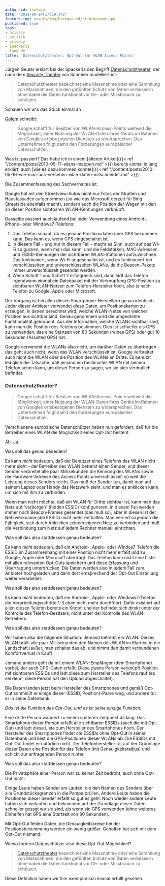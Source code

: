 ```yaml
---
author-id: isotopp
date: "2011-09-14T17:59:34Z"
feature-img: assets/img/background/rijksmuseum.jpg
published: true
tags:
- privacy
- politik
- privacy
- spackeria
- lang_de
title: 'Datenschutztheater: Opt-Out für WLAN Access Points'
---
```

Jürgen Geuter erklärt bei der Spackeria den Begriff
[Datenschutztheater](http://blog.spackeria.org/2011/09/12/datenschutztheater/),
der nach dem 
[Security Theater](https://secure.wikimedia.org/wikipedia/en/wiki/Security_theater)
von Schneier modelliert ist: 

> Datenschutztheater bezeichnet eine Massnahme oder eine Sammlung von
> Massnahmen, die den gefühlten Schutz von Daten verbessern ohne dabei die
> Daten funktional vor Ge- oder Missbrauch zu schützen.

Schauen wir uns das Stück einmal an

[Golem](http://www.golem.de/1109/86451.html) schreibt: 
> Google schafft für Besitzer von WLAN-Access-Points weltweit die
> Möglichkeit, einer Nutzung der WLAN-Daten ihres Geräts im Rahmen von
> Googles ortsbezogenen Diensten zu widersprechen. Das Unternehmen folgt
> damit den Forderungen europäischer Datenschützer.

Was ist passiert? Das habe ich in einem 
[älteren Artikel]({{< ref "/content/posts/2010-05-17-wlans-mappen.md" >}}) 
bereits einmal in lang erklärt, auch 
[wie es dazu kommen konnte]({{< ref "/content/posts/2010-05-16-wie-man-aus-versehen-wlan-daten-mitschneidet.md" >}}).

Die Zusammenfassung des Sachverhaltes ist:

Google hat mit den Streetview-Autos nicht nur Fotos der Straßen und
Hausfassaden aufgenommen (so wie das Microsoft derzeit für Bing Streetside
ebenfalls macht), sondern auch die Position der Wagen mit den an dieser
Position sichtbaren WLAN-Kennungen verknüpft.

Dasselbe passiert auch laufend bei jeder Verwendung eines Android-, iPhone-
oder Windows7-Telefons: 

1. Das Telefon schaut, ob es genaue Positionsdaten über GPS bekommen kann.
   Das kann es, wenn GPS eingeschaltet ist.
1. In diesem Fall - und nur in diesem Fall - macht es Sinn, auch
   auf das Wi-Fi zu gucken, wenn man das kann, und die Feldstärken,
   MAC-Adressen und ESSID-Kennungen der sichtbaren WLAN-Stationen
   aufzuzeichnen. Das funktioniert, wenn Wi-Fi angeschaltet ist, und es
   funktioniert bei verschlüsselten und unverschlüsselten WLANs, da die
   Beacon-Pakete immer unverschlüsselt gesendet werden. 
1. Wenn Schritt 1 und Schritt 2 erfolgreich sind, dann lädt das Telefon
   irgendwann einmal ein Datenpaket mit der Verknüpfung GPS-Position zu
   sichtbaren WLAN-Netzen zum Telefon-Hersteller hoch, also je nach Telefon zu
   Google, Apple oder Microsoft.

Der Vorgang ist bei allen diesen Smartphone-Herstellern genau identisch.
Jeder dieser Anbieter verwendet diese Daten, um Positionskarten zu erzeugen,
in denen berechnet wird, welche WLAN-Netze von welcher Position aus sichtbar
sind. Genau genommen wird die umgedrehte Funktionalität gebraucht: Aus der
Information, welche WLANs sichtbar sind, kann man die Position des Telefons
bestimmen. Dies ist schneller als GPS zu verwenden, das eine Startzeit von
80 Sekunden (reines GPS) oder gut 10 Sekunden (Assisted GPS) hat.

Google verwendet die WLANs also nicht, um darüber Daten zu übertragen - das
geht auch nicht, wenn das WLAN verschlüsselt ist. Google verbreitet auch
nicht die WLAN oder die Position des WLANs an Dritte. Es benutzt lediglich
die Tatsache, daß jemand ein bestimmtes WLAN mit seinem Telefon sehen kann,
um dieser Person zu sagen, wo sie sich vermutlich befindet.

### Datenschutztheater?

> Google schafft für Besitzer von WLAN-Access-Points weltweit die
> Möglichkeit, einer Nutzung der WLAN-Daten ihres Geräts im Rahmen von
> Googles ortsbezogenen Diensten zu widersprechen. Das Unternehmen folgt
> damit den Forderungen europäischer Datenschützer.

Verschiedene europäische Datenschützer haben nun gefordert, daß für die
Betreiber eines WLAN die Möglichkeit eines Opt-Out besteht.

Äh. Ja.

Was soll das genau bedeuten?

Es kann *nicht* bedeuten, daß der Benutzer eines Telefons das WLAN nicht
mehr sieht - der Betreiber des WLAN betreibt einen Sender, und dieser Sender
verbreitet alle paar Millisekunden die Kennung des WLANs sowie die
Hardware-Adresse des Access Points unverschlüsselt so weit die Leistung
dieses Senders reicht. Das muß der Sender tun, damit man auf seinem Laptop
oder Handy das Netzwerk sieht, und man es anklicken kann, um sich mit ihm zu
verbinden.

Wenn man nicht möchte, daß ein WLAN für Dritte sichtbar ist, kann man das
Netz auf 'verborgen' (hidden ESSID) konfigurieren. in diesem Fall werden
immer noch Beacon-Frames gesendet (das muß so), aber in diesen ist der
Netzwerkname (die ESSID) nicht mehr enthalten. Man verliert so jedoch die
Fähigkeit, sich durch Anklicken seinem eigenen Netz zu verbinden und muß die
Verbindung zum Netz auf jedem Rechner manuell einrichten.

Was soll das also stattdessen genau bedeuten?

Es kann *nicht* bedeuten, daß ein Android-, Apple- oder Windos7-Telefon die
ESSID im Zusammenhang mit einer Position nicht mehr erfaßt und zu Google,
Apple oder Microsoft überträgt. Das Telefon kann nicht eine Liste mit allen
relevanten Opt-Outs speichern und diese Erfassung und Übertragung
unterdrücken. Die Daten werden also in jedem Fall zum Anbieter hochgeladen
und dann dort entsprechend der Opt-Out Einstellung weiter verarbeitet.

Was soll das also stattdessen genau bedeuten?

Es kann *nicht* bedeuten, daß ein Android-, Apple- oder
Windows7-Telefon die Verarbeitungsschritte 1-3 oben nicht mehr durchführt.
Dafür existiert auf allen diesen Telefon bereits ein Knopf, und der befindet
sich direkt unter der Kontrolle des Telefon-Besitzers, nicht unter der
Kontrolle des WLAN-Betreibers.

Was soll das also stattdessen genau bedeuten?

Wir haben also die folgende Situation: Jemand betreibt ein WLAN. Dieses WLAN
brüllt alle paar Millisekunden den Namen des WLAN im Klartext in die
Landschaft (außer, man schaltet das ab, und nimmt den damit verbundenen
Komfortverlust in Kauf).

Jemand anders geht da mit einem WLAN-Empfänger (dem Smartphone) vorbei, der
auch GPS-Daten erfaßt. Diese zweite Person verknüpft Position mit sichtbaren
ESSIDs und lädt diese zum Hersteller des Telefons rauf (es sei denn, diese
Person hat den Upload abgeschaltet).

Die Daten landen jetzt beim Hersteller des Smartphones und gemäß Opt-Out
schmeißt er einige dieser (ESSID, Position)-Paare weg, und andere tut er in
seine Datenbank. 

_Das ist die Funktion des Opt-Out, und es ist seine einzige Funktion._

Eine dritte Person wandert zu einem späteren Zeitpunkt da lang. Das
Smartphone dieser Person erfaßt alle sichtbaren ESSIDs (auch die mit
Opt-Out) und lädt diese Liste zum Hersteller des Smartphones hoch. Der
Hersteller des Smartphones findet die ESSIDs ohne Opt-Out in seiner
Datenbank und liest die GPS-Positionen dieser WLANs ab. Die ESSIDs mit
Opt-Out findet er natürlich nicht. Der Telefonhersteller rät auf der
Grundlage dieser Daten eine Position für das Telefon (mit
Genauigkeitsradius) und schickt zur anfragenden Person runter.

Was soll das also stattdessen genau bedeuten?

Die Privatsphäre einer Person war zu keiner Zeit bedroht, auch ohne Opt-Out
nicht:

Einige Leute haben Sender am Laufen, die den Namen des Senders über alle
Grundstücksgrenzen in die Pampa brüllen. Andere Leute haben die Positionen
dieser Sender erfaßt so gut es geht. Noch wieder andere Leute haben sich
verlaufen und bekommen auf der Grundlage dieser Daten schneller gesagt wo
sie sind, als wenn sie GPS verwenden (ohne weiteres Einhelfen hat GPS eine
Startzeit von 80 Sekunden).

Mit Opt-Out fehlen Daten, die Genauigkeitskreise bei der Positionsbestimmung
werden ein wenig größer. Geholfen hat sich mit dem Opt-Out niemand.

Wieso fordern Datenschützer also diese Opt-Out Möglichkeit?

> [Datenschutztheater](http://blog.spackeria.org/2011/09/12/datenschutztheater/)
> bezeichnet eine Massnahme oder eine Sammlung von Massnahmen, die den
> gefühlten Schutz von Daten verbessern ohne dabei die Daten funktional vor
> Ge- oder Missbrauch zu schützen.

Diese Definition haben wir hier exemplarisch einmal erfüllt gesehen.

